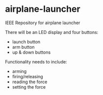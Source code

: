 # airplane-launcher
IEEE Repository for airplane launcher

There will be an LED display and four buttons:
* launch button
* arm button
* up & down buttons

Functionality needs to include:
* arming
* firing/releasing
* reading the force
* setting the force
